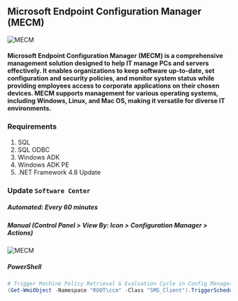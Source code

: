 ## Microsoft Endpoint Configuration Manager (MECM)

![MECM](https://www.itta.net/wp-content/uploads/2023/02/Microsoft-Endpoint-Manager-e1721405318658.png)

#### Microsoft Endpoint Configuration Manager (MECM) is a comprehensive management solution designed to help IT manage PCs and servers effectively. It enables organizations to keep software up-to-date, set configuration and security policies, and monitor system status while providing employees access to corporate applications on their chosen devices. MECM supports management for various operating systems, including Windows, Linux, and Mac OS, making it versatile for diverse IT environments.

### Requirements
1. SQL
2. SQL ODBC
3. Windows ADK
4. Windows ADK PE
5. .NET Framework 4.8 Update

### Update `Software Center`

##### Automated: Every 60 minutes

##### Manual (Control Panel > View By: Icon > Configuration Manager > Actions)
![MECM](https://www.prajwaldesai.com/wp-content/uploads/2022/03/Trigger-SCCM-Machine-Policy-Retrieval-Evaluation-Cycle-Snap1.jpg)

##### PowerShell
```powershell
# Trigger Machine Policy Retrieval & Evaluation Cycle in Config Manager
(Get-WmiObject -Namespace "ROOT\ccm" -Class "SMS_Client").TriggerSchedule("{00000000-0000-0000-0000-000000000021}")
```
